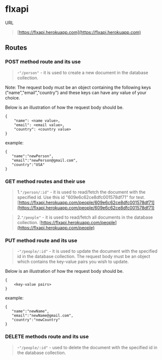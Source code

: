 # flxapi

<p> URL

> [https://flxapi.herokuapp.com](https://flxapi.herokuapp.com)

## Routes

### POST method route and its use

> -`"/person"` - it is used to create a new document in the database collection.

<p>Note: The request body must be an object containing the following keys ("name","email","country") and these keys can have any value of your choice.
<p>Below is an illustration of how the request body should be.

```
{
    "name": <name value>,
    "email": <email value>,
    "country": <country value>
}
```

<p>example:

```
{
   "name":"newPerson",
   "email":"newPerson@gmail.com",
   "country":"USA"
}
```



### GET method routes and their use

> 1.`"/person/:id"` - it is used to read/fetch the document with the specified id. Use this id "609e6c62ce8dfc001578df71" for test.
[https://flxapi.herokuapp.com/people/609e6c62ce8dfc001578df71](https://flxapi.herokuapp.com/people/609e6c62ce8dfc001578df71)

> 2.`"/people"` - it is used to read/fetch all documents in the database collection.
[https://flxapi.herokuapp.com/people](https://flxapi.herokuapp.com/people)


### PUT method route and its use

> -`"/people/:id"` - it is used to update the document with the specified id in the database collection. The request body must be an object which contains the key-value pairs you wish to update.

<p>Below is an illustration of how the request body should be.

```
{
    <key-value pairs>
}
```

<p>example:

```
{
   "name":"newName",
   "email":"newName@gmail.com",
   "country":"newCountry"
}
```



### DELETE methods route and its use

> -`"/people/:id"` - used to delete the document with the specified id in the database collection.
